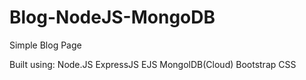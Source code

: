 # Blog-NodeJS-MongoDB

Simple Blog Page

Built using:
 Node.JS
 ExpressJS
 EJS
 MongolDB(Cloud)
 Bootstrap
 CSS
 
